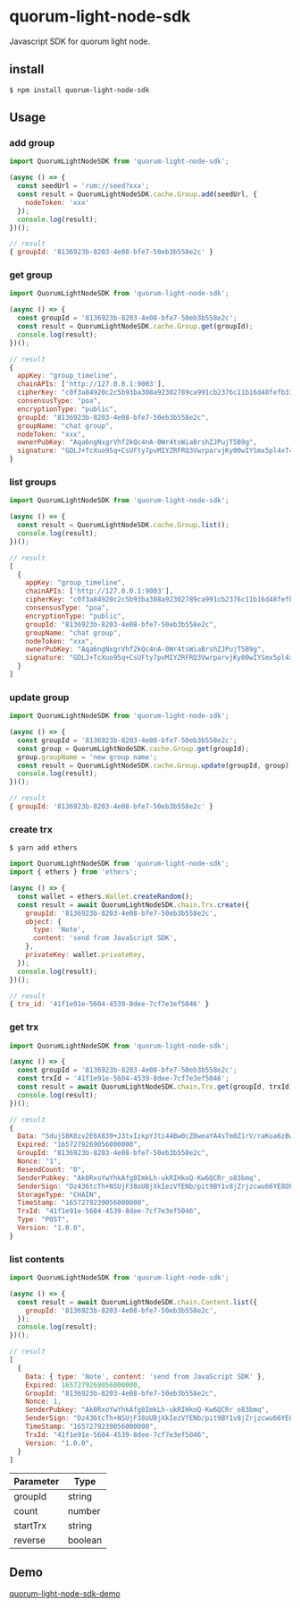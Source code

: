 # quorum-light-node-sdk
Javascript SDK for quorum light node.

## install
```
$ npm install quorum-light-node-sdk
```

## Usage

### add group
``` javascript
import QuorumLightNodeSDK from 'quorum-light-node-sdk';

(async () => {
  const seedUrl = 'rum://seed?xxx';
  const result = QuorumLightNodeSDK.cache.Group.add(seedUrl, {
    nodeToken: 'xxx'
  });
  console.log(result);
})();
```

``` javascript
// result
{ groupId: '8136923b-8203-4e08-bfe7-50eb3b558e2c' }
```

### get group
``` javascript
import QuorumLightNodeSDK from 'quorum-light-node-sdk';

(async () => {
  const groupId = '8136923b-8203-4e08-bfe7-50eb3b558e2c';
  const result = QuorumLightNodeSDK.cache.Group.get(groupId);
  console.log(result);
})();
```
``` javascript
// result
{
  appKey: "group_timeline",
  chainAPIs: ['http://127.0.0.1:9003'],
  cipherKey: "c0f3a84920c2c5b93ba308a92302789ca991cb2376c11b16d48fefb31666d5d2",
  consensusType: "poa",
  encryptionType: "public",
  groupId: "8136923b-8203-4e08-bfe7-50eb3b558e2c",
  groupName: "chat group",
  nodeToken: "xxx",
  ownerPubKey: "Aqa6ngNxgrVhf2kQc4nA-0Wr4tsWiaBrshZJPujT5B9g",
  signature: "GDLJ+TcXuo95q+CsUFty7pvMIYZRFRQ3VwrparvjKy00wIYSmx5pl4xT4ALb6AVgNei/is5kn1MuXfh9b5wB+QE=",
}
```

### list groups
``` javascript
import QuorumLightNodeSDK from 'quorum-light-node-sdk';

(async () => {
  const result = QuorumLightNodeSDK.cache.Group.list();
  console.log(result);
})();
```
``` javascript
// result
[
  {
    appKey: "group_timeline",
    chainAPIs: ['http://127.0.0.1:9003'],
    cipherKey: "c0f3a84920c2c5b93ba308a92302789ca991cb2376c11b16d48fefb31666d5d2",
    consensusType: "poa",
    encryptionType: "public",
    groupId: "8136923b-8203-4e08-bfe7-50eb3b558e2c",
    groupName: "chat group",
    nodeToken: "xxx",
    ownerPubKey: "Aqa6ngNxgrVhf2kQc4nA-0Wr4tsWiaBrshZJPujT5B9g",
    signature: "GDLJ+TcXuo95q+CsUFty7pvMIYZRFRQ3VwrparvjKy00wIYSmx5pl4xT4ALb6AVgNei/is5kn1MuXfh9b5wB+QE=",
  }
]
```

### update group
``` javascript
import QuorumLightNodeSDK from 'quorum-light-node-sdk';

(async () => {
  const groupId = '8136923b-8203-4e08-bfe7-50eb3b558e2c';
  const group = QuorumLightNodeSDK.cache.Group.get(groupId);
  group.groupName = 'new group name';
  const result = QuorumLightNodeSDK.cache.Group.update(groupId, group);
  console.log(result);
})();
```
``` javascript
// result
{ groupId: '8136923b-8203-4e08-bfe7-50eb3b558e2c' }
```

### create trx
```
$ yarn add ethers
```
``` javascript
import QuorumLightNodeSDK from 'quorum-light-node-sdk';
import { ethers } from 'ethers';

(async () => {
  const wallet = ethers.Wallet.createRandom();
  const result = await QuorumLightNodeSDK.chain.Trx.create({
    groupId: '8136923b-8203-4e08-bfe7-50eb3b558e2c',
    object: {
      type: 'Note',
      content: 'send from JavaScript SDK',
    },
    privateKey: wallet.privateKey,
  });
  console.log(result);
})();
```
``` javascript
// result
{ trx_id: '41f1e91e-5604-4539-8dee-7cf7e3ef5046' }
```

### get trx
``` javascript
import QuorumLightNodeSDK from 'quorum-light-node-sdk';

(async () => {
  const groupId = '8136923b-8203-4e08-bfe7-50eb3b558e2c';
  const trxId = '41f1e91e-5604-4539-8dee-7cf7e3ef5046';
  const result = await QuorumLightNodeSDK.chain.Trx.get(groupId, trxId);
  console.log(result);
})();
```
``` javascript
// result
{
  Data: "SdujS8K8zv2E6X839+J3tvIzkpYJti44Bw0cZ0weaYA4sTm0Z1rV/raKoa6zBwrAZYM9Zs+QdLS06jCVcaIvZrDqZysuAbTA/0JPmWVcLRdoiipdjAe6ov35f7WgVps6iSKUrw==",
  Expired: "1657279269056000000",
  GroupId: "8136923b-8203-4e08-bfe7-50eb3b558e2c",
  Nonce: "1",
  ResendCount: "0",
  SenderPubkey: "Ak0RxoYwYhkAfg0ImkLh-ukRIHkoQ-Kw6QCRr_o83bmq",
  SenderSign: "Dz436tcTh+NSUjF38oUBjXkIezVfENb/pit9BY1v8jZrjzcwu66YE8OFO9/MzRNIkhgTK2wulfmk51mzJz/9Txs=",
  StorageType: "CHAIN",
  TimeStamp: "1657279239056000000",
  TrxId: "41f1e91e-5604-4539-8dee-7cf7e3ef5046",
  Type: "POST",
  Version: "1.0.0",
}
```

### list contents
``` javascript
import QuorumLightNodeSDK from 'quorum-light-node-sdk';

(async () => {
  const result = await QuorumLightNodeSDK.chain.Content.list({
    groupId: '8136923b-8203-4e08-bfe7-50eb3b558e2c',
  });
  console.log(result);
})();
```
``` javascript
// result
[
  {
    Data: { type: 'Note', content: 'send from JavaScript SDK' },
    Expired: 1657279269056000000,
    GroupId: "8136923b-8203-4e08-bfe7-50eb3b558e2c",
    Nonce: 1,
    SenderPubkey: "Ak0RxoYwYhkAfg0ImkLh-ukRIHkoQ-Kw6QCRr_o83bmq",
    SenderSign: "Dz436tcTh+NSUjF38oUBjXkIezVfENb/pit9BY1v8jZrjzcwu66YE8OFO9/MzRNIkhgTK2wulfmk51mzJz/9Txs=",
    TimeStamp: "1657279239056000000",
    TrxId: "41f1e91e-5604-4539-8dee-7cf7e3ef5046",
    Version: "1.0.0",
  }
]
```
| Parameter      | Type |
| ----------- | ----------- |
| groupId      | string       |
| count   | number        |
| startTrx   | string        |
| reverse   | boolean        |


## Demo

[quorum-light-node-sdk-demo](https://github.com/raimonfuns/quorum-light-node-sdk-demo)